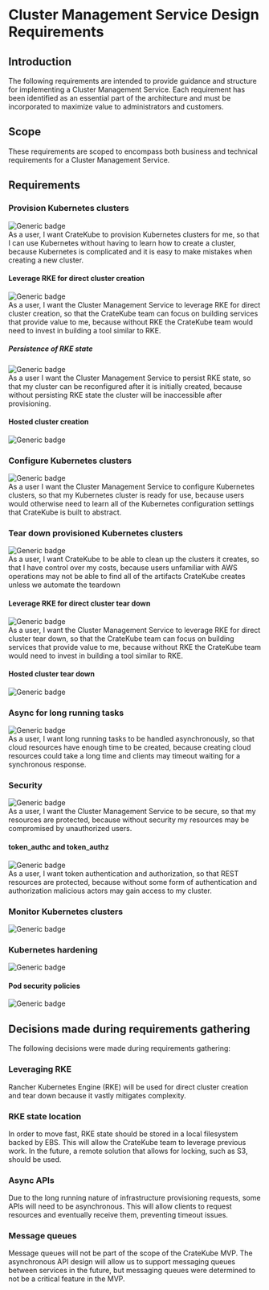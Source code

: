 # Cluster Management Service Design Requirements
## Introduction  
The following requirements are intended to provide guidance and structure for
implementing a Cluster Management Service. Each requirement has been identified
as an essential part of the architecture and must be incorporated to maximize
value to administrators and customers.

## Scope  
These requirements are scoped to encompass both business and technical
requirements for a Cluster Management Service.  

## Requirements

### Provision Kubernetes clusters
![Generic badge](https://img.shields.io/badge/BUSINESS-MVP-GREEN.svg)  
As a user, I want CrateKube to provision Kubernetes clusters for me, so that I
can use Kubernetes without having to learn how to create a cluster, because
Kubernetes is complicated and it is easy to make mistakes when creating a new cluster.

#### Leverage RKE for direct cluster creation
![Generic badge](https://img.shields.io/badge/TECHNICAL-MVP-GREEN.svg)  
As a user, I want the Cluster Management Service to leverage RKE for direct cluster creation,
so that the CrateKube team can focus on building services that provide value to me,
because without RKE the CrateKube team would need to invest in building a tool similar to RKE.

##### Persistence of RKE state
![Generic badge](https://img.shields.io/badge/TECHNICAL-MVP-GREEN.svg)  
As a user I want the Cluster Management Service to persist RKE state, so that my
cluster can be reconfigured after it is initially created, because without
persisting RKE state the cluster will be inaccessible after provisioning.

#### Hosted cluster creation  
![Generic badge](https://img.shields.io/badge/TECHNICAL-POSTMVP-YELLOW.svg)

### Configure Kubernetes clusters  
![Generic badge](https://img.shields.io/badge/BUSINESS-MVP-GREEN.svg)  
As a user I want the Cluster Management Service to configure Kubernetes clusters,
so that my Kubernetes cluster is ready for use,
because users would otherwise need to learn all of the Kubernetes configuration settings that CrateKube is built to abstract.  

### Tear down provisioned Kubernetes clusters  
![Generic badge](https://img.shields.io/badge/BUSINESS-MVP-GREEN.svg)  
As a user, I want CrateKube to be able to clean up the clusters it creates,
so that I have control over my costs,
because users unfamiliar with AWS operations may not be able to find all of the artifacts CrateKube creates unless we automate the teardown

#### Leverage RKE for direct cluster tear down
![Generic badge](https://img.shields.io/badge/TECHNICAL-MVP-GREEN.svg)  
As a user, I want the Cluster Management Service to leverage RKE for direct cluster tear down,
so that the CrateKube team can focus on building services that provide value to me,
because without RKE the CrateKube team would need to invest in building a tool similar to RKE.

#### Hosted cluster tear down  
![Generic badge](https://img.shields.io/badge/TECHNICAL-POSTMVP-YELLOW.svg)

### Async for long running tasks  
![Generic badge](https://img.shields.io/badge/TECHNICAL-MVP-GREEN.svg)  
As a user, I want long running tasks to be handled asynchronously,
so that cloud resources have enough time to be created,
because creating cloud resources could take a long time and clients may timeout waiting for a synchronous response.  

### Security  
![Generic badge](https://img.shields.io/badge/BUSINESS-MVP-GREEN.svg)  
As a user, I want the Cluster Management Service to be secure,
so that my resources are protected,
because without security my resources may be compromised by unauthorized users.   

#### token_authc and token_authz  
![Generic badge](https://img.shields.io/badge/TECHNICAL-MVP-GREEN.svg)  
As a user, I want token authentication and authorization,
so that REST resources are protected,
because without some form of authentication and authorization malicious actors may gain access to my cluster.

### Monitor Kubernetes clusters  
![Generic badge](https://img.shields.io/badge/BUSINESS-POSTMVP-YELLOW.svg)  

### Kubernetes hardening
![Generic badge](https://img.shields.io/badge/BUSINESS-POSTMVP-YELLOW.svg)  

#### Pod security policies  
![Generic badge](https://img.shields.io/badge/TECHNICAL-POSTMVP-YELLOW.svg)  

## Decisions made during requirements gathering  
The following decisions were made during requirements gathering:

### Leveraging RKE
Rancher Kubernetes Engine (RKE) will be used for direct cluster creation and tear down because it vastly mitigates complexity.

###  RKE state location
In order to move fast, RKE state should be stored in a local filesystem backed by EBS. This will allow the CrateKube team to leverage previous work. In the future, a remote solution that allows for locking, such as S3, should be used.

### Async APIs
Due to the long running nature of infrastructure provisioning requests, some APIs will need to be asynchronous. This will allow clients to request resources and eventually receive them, preventing timeout issues.

### Message queues
Message queues will not be part of the scope of the CrateKube MVP. The asynchronous API design will allow us to support messaging queues between services in the future, but messaging queues were determined to not be a critical feature in the MVP.
